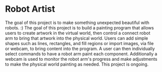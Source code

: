 Robot Artist
================

The goal of this project is to make something unexpected beautiful with robots. :)  The goal of this project is to build a painting program that allows users to create artwork in the virtual world, then control a connect robot arm to bring that artwork into the physical world.  Users can add simple shapes such as lines, rectangles, and fill regions or import images, via file or webcam, to bring content into the program.  A user can then individually select commands to have a robot arm paint each component.  Additionally a webcam is used to monitor the robot arm's progress and make adjustments to make the physical world painting as needed.  This project is ongoing.